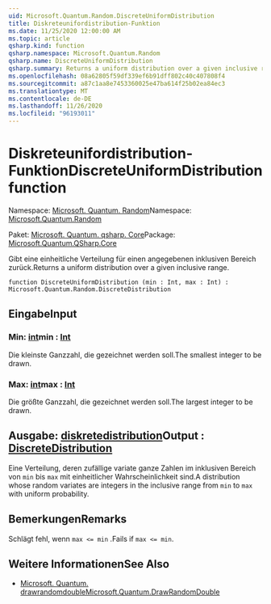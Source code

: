 ```yaml
---
uid: Microsoft.Quantum.Random.DiscreteUniformDistribution
title: Diskreteunifordistribution-Funktion
ms.date: 11/25/2020 12:00:00 AM
ms.topic: article
qsharp.kind: function
qsharp.namespace: Microsoft.Quantum.Random
qsharp.name: DiscreteUniformDistribution
qsharp.summary: Returns a uniform distribution over a given inclusive range.
ms.openlocfilehash: 08a62805f59df339ef6b91dff802c40c407808f4
ms.sourcegitcommit: a87c1aa8e7453360025e47ba614f25b02ea84ec3
ms.translationtype: MT
ms.contentlocale: de-DE
ms.lasthandoff: 11/26/2020
ms.locfileid: "96193011"
---
```

# <a name="discreteuniformdistribution-function"></a><span data-ttu-id="ddb2d-102">Diskreteunifordistribution-Funktion</span><span class="sxs-lookup"><span data-stu-id="ddb2d-102">DiscreteUniformDistribution function</span></span>

<span data-ttu-id="ddb2d-103">Namespace: [Microsoft. Quantum. Random](xref:Microsoft.Quantum.Random)</span><span class="sxs-lookup"><span data-stu-id="ddb2d-103">Namespace: [Microsoft.Quantum.Random](xref:Microsoft.Quantum.Random)</span></span>

<span data-ttu-id="ddb2d-104">Paket: [Microsoft. Quantum. qsharp. Core](https://nuget.org/packages/Microsoft.Quantum.QSharp.Core)</span><span class="sxs-lookup"><span data-stu-id="ddb2d-104">Package: [Microsoft.Quantum.QSharp.Core](https://nuget.org/packages/Microsoft.Quantum.QSharp.Core)</span></span>


<span data-ttu-id="ddb2d-105">Gibt eine einheitliche Verteilung für einen angegebenen inklusiven Bereich zurück.</span><span class="sxs-lookup"><span data-stu-id="ddb2d-105">Returns a uniform distribution over a given inclusive range.</span></span>

```qsharp
function DiscreteUniformDistribution (min : Int, max : Int) : Microsoft.Quantum.Random.DiscreteDistribution
```


## <a name="input"></a><span data-ttu-id="ddb2d-106">Eingabe</span><span class="sxs-lookup"><span data-stu-id="ddb2d-106">Input</span></span>

### <a name="min--int"></a><span data-ttu-id="ddb2d-107">Min: [int](xref:microsoft.quantum.lang-ref.int)</span><span class="sxs-lookup"><span data-stu-id="ddb2d-107">min : [Int](xref:microsoft.quantum.lang-ref.int)</span></span>

<span data-ttu-id="ddb2d-108">Die kleinste Ganzzahl, die gezeichnet werden soll.</span><span class="sxs-lookup"><span data-stu-id="ddb2d-108">The smallest integer to be drawn.</span></span>


### <a name="max--int"></a><span data-ttu-id="ddb2d-109">Max: [int](xref:microsoft.quantum.lang-ref.int)</span><span class="sxs-lookup"><span data-stu-id="ddb2d-109">max : [Int](xref:microsoft.quantum.lang-ref.int)</span></span>

<span data-ttu-id="ddb2d-110">Die größte Ganzzahl, die gezeichnet werden soll.</span><span class="sxs-lookup"><span data-stu-id="ddb2d-110">The largest integer to be drawn.</span></span>



## <a name="output--discretedistribution"></a><span data-ttu-id="ddb2d-111">Ausgabe: [diskretedistribution](xref:Microsoft.Quantum.Random.DiscreteDistribution)</span><span class="sxs-lookup"><span data-stu-id="ddb2d-111">Output : [DiscreteDistribution](xref:Microsoft.Quantum.Random.DiscreteDistribution)</span></span>

<span data-ttu-id="ddb2d-112">Eine Verteilung, deren zufällige variate ganze Zahlen im inklusiven Bereich von `min` bis `max` mit einheitlicher Wahrscheinlichkeit sind.</span><span class="sxs-lookup"><span data-stu-id="ddb2d-112">A distribution whose random variates are integers in the inclusive range from `min` to `max` with uniform probability.</span></span>

## <a name="remarks"></a><span data-ttu-id="ddb2d-113">Bemerkungen</span><span class="sxs-lookup"><span data-stu-id="ddb2d-113">Remarks</span></span>

<span data-ttu-id="ddb2d-114">Schlägt fehl, wenn `max <= min` .</span><span class="sxs-lookup"><span data-stu-id="ddb2d-114">Fails if `max <= min`.</span></span>

## <a name="see-also"></a><span data-ttu-id="ddb2d-115">Weitere Informationen</span><span class="sxs-lookup"><span data-stu-id="ddb2d-115">See Also</span></span>

- [<span data-ttu-id="ddb2d-116">Microsoft. Quantum. drawrandomdouble</span><span class="sxs-lookup"><span data-stu-id="ddb2d-116">Microsoft.Quantum.DrawRandomDouble</span></span>](xref:Microsoft.Quantum.DrawRandomDouble)